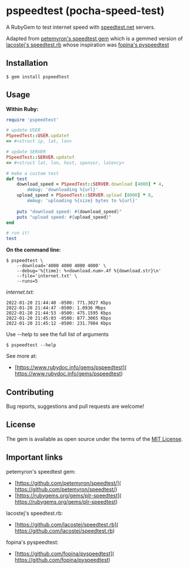 # pspeedtest (pocha-speed-test)

A RubyGem to test internet speed with [speedtest.net](
	https://www.speedtest.net/) servers.

Adapted from [petemyron's speedtest gem](
	https://github.com/petemyron/speedtest/)
which is a gemmed version of [lacostej's speedtest.rb](
	https://github.com/lacostej/speedtest.rb)
whose inspiration was [fopina's pyspeedtest](
	https://github.com/fopina/pyspeedtest)

## Installation

	$ gem install pspeedtest

## Usage

**Within Ruby:**

```ruby
require 'pspeedtest'

# update USER
PSpeedTest::USER.update!
=> #<struct ip, lat, lon>

# update SERVER
PSpeedTest::SERVER.update!
=> #<struct lat, lon, host, sponsor, latency>

# make a custom test
def test
	download_speed = PSpeedTest::SERVER.download [4000] * 4,
		debug: 'downloading %{url}'
	upload_speed = PSpeedTest::SERVER.upload [8000] * 8,
		debug: 'uploading %{size} bytes to %{url}'
	
	puts "download speed: #{download_speed}"
	puts "upload speed: #{upload_speed}"
end

# run it!
test
```

**On the command line:**

	$ pspeedtest \
		--download='4000 4000 4000 4000' \
		--debug='%{time}: %<download.num>.4f %{download.str}\n'
		--file='internet.txt' \
		--runs=5

*internet.txt:*

```
2022-01-20 21:44:40 -0500: 771.3027 Kbps
2022-01-20 21:44:47 -0500: 1.0936 Mbps
2022-01-20 21:44:53 -0500: 475.1595 Kbps
2022-01-20 21:45:03 -0500: 877.3065 Kbps
2022-01-20 21:45:12 -0500: 231.7904 Kbps
```

Use --help to see the full list of arguments

	$ pspeedtest --help

See more at:
* [https://www.rubydoc.info/gems/pspeedtest](
	https://www.rubydoc.info/gems/pspeedtest)

## Contributing

Bug reports, suggestions and pull requests are welcome!

## License

The gem is available as open source under the terms of the
[MIT License](https://opensource.org/licenses/MIT).

## Important links

petemyron's speedtest gem:
- [https://github.com/petemyron/speedtest/](
	https://github.com/petemyron/speedtest/)
- [https://rubygems.org/gems/plr-speedtest](
	https://rubygems.org/gems/plr-speedtest)

lacostej's speedtest.rb:
- [https://github.com/lacostej/speedtest.rb](
	https://github.com/lacostej/speedtest.rb)

fopina's pyspeedtest:
- [https://github.com/fopina/pyspeedtest](
	https://github.com/fopina/pyspeedtest)

